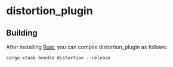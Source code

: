 # distortion_plugin

## Building

After installing [Rust](https://rustup.rs/), you can compile distortion_plugin as follows:

```shell
cargo xtask bundle distortion --release
```
